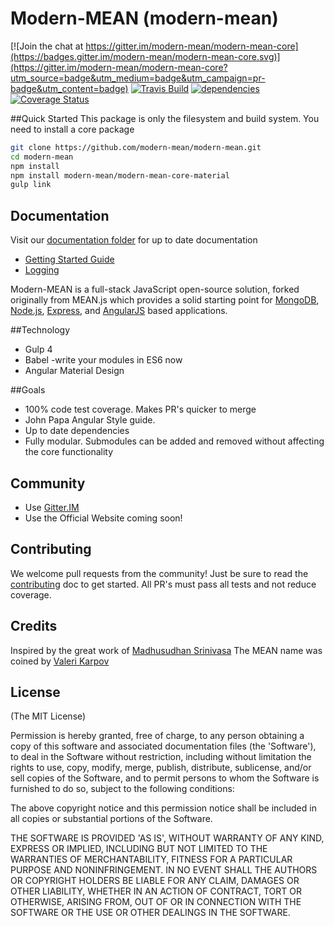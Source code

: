 # Modern-MEAN (modern-mean)

[![Join the chat at https://gitter.im/modern-mean/modern-mean-core](https://badges.gitter.im/modern-mean/modern-mean-core.svg)](https://gitter.im/modern-mean/modern-mean-core?utm_source=badge&utm_medium=badge&utm_campaign=pr-badge&utm_content=badge)
[![Travis Build](https://travis-ci.org/modern-mean/modern-mean-core.svg?branch=master)](https://travis-ci.org/modern-mean/modern-mean-core)
[![dependencies](https://david-dm.org/modern-mean/modern-mean-core.svg)](https://david-dm.org/modern-mean/modern-mean-core)
[![Coverage Status](https://coveralls.io/repos/github/modern-mean/modern-mean-core/badge.svg?branch=master)](https://coveralls.io/github/modern-mean/modern-mean-core?branch=master)

##Quick Started
This package is only the filesystem and build system.  You need to install a core package
```sh
git clone https://github.com/modern-mean/modern-mean.git
cd modern-mean
npm install
npm install modern-mean/modern-mean-core-material
gulp link
```

## Documentation
Visit our <a href="https://github.com/modern-mean/modern-mean/tree/master/docs">documentation folder</a> for up to date documentation
* <a href="https://github.com/modern-mean/modern-mean/blob/master/docs/quickstart.md">Getting Started Guide</a>
* <a href="https://github.com/modern-mean/modern-mean/blob/master/docs/logging.md">Logging</a>


Modern-MEAN is a full-stack JavaScript open-source solution, forked originally from MEAN.js which provides a solid starting point for [MongoDB](http://www.mongodb.org/), [Node.js](http://www.nodejs.org/), [Express](http://expressjs.com/), and [AngularJS](http://angularjs.org/) based applications.

##Technology
* Gulp 4
* Babel -write your modules in ES6 now
* Angular Material Design

##Goals
* 100% code test coverage.  Makes PR's quicker to merge
* John Papa Angular Style guide.
* Up to date dependencies
* Fully modular.  Submodules can be added and removed without affecting the core functionality

## Community
* Use [Gitter.IM](https://gitter.im/modern-mean)
* Use the Official Website coming soon!


## Contributing
We welcome pull requests from the community! Just be sure to read the [contributing](https://github.com/modern-mean/modern-mean/docs/CONTRIBUTING.md) doc to get started.  All PR's must pass all tests and not reduce coverage.


## Credits
Inspired by the great work of [Madhusudhan Srinivasa](https://github.com/madhums/)
The MEAN name was coined by [Valeri Karpov](http://blog.mongodb.org/post/49262866911/the-mean-stack-mongodb-expressjs-angularjs-and)


## License
(The MIT License)

Permission is hereby granted, free of charge, to any person obtaining
a copy of this software and associated documentation files (the
'Software'), to deal in the Software without restriction, including
without limitation the rights to use, copy, modify, merge, publish,
distribute, sublicense, and/or sell copies of the Software, and to
permit persons to whom the Software is furnished to do so, subject to
the following conditions:

The above copyright notice and this permission notice shall be
included in all copies or substantial portions of the Software.

THE SOFTWARE IS PROVIDED 'AS IS', WITHOUT WARRANTY OF ANY KIND,
EXPRESS OR IMPLIED, INCLUDING BUT NOT LIMITED TO THE WARRANTIES OF
MERCHANTABILITY, FITNESS FOR A PARTICULAR PURPOSE AND NONINFRINGEMENT.
IN NO EVENT SHALL THE AUTHORS OR COPYRIGHT HOLDERS BE LIABLE FOR ANY
CLAIM, DAMAGES OR OTHER LIABILITY, WHETHER IN AN ACTION OF CONTRACT,
TORT OR OTHERWISE, ARISING FROM, OUT OF OR IN CONNECTION WITH THE
SOFTWARE OR THE USE OR OTHER DEALINGS IN THE SOFTWARE.
